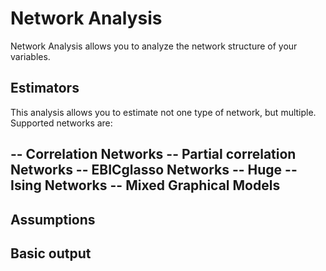 Network Analysis
==========================

Network Analysis allows you to analyze the network structure of your variables. 

Estimators
-----------
This analysis allows you to estimate not one type of network, but multiple. Supported networks are:

-- Correlation Networks
-- Partial correlation Networks
-- EBICglasso Networks
-- Huge
-- Ising Networks
-- Mixed Graphical Models
-- 

Assumptions
-----------
 
 Basic output
-----------
